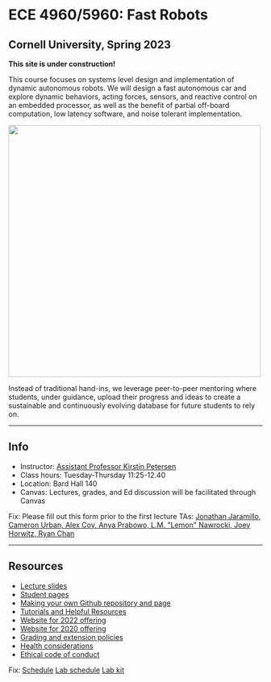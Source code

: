 # ECE 4960/5960: Fast Robots

## Cornell University, Spring 2023

**This site is under construction!**

This course focuses on systems level design and implementation of dynamic autonomous robots. We will design a fast autonomous car and explore dynamic behaviors, acting forces, sensors, and reactive control on an embedded processor, as well as the benefit of partial off-board computation, low latency software, and noise tolerant implementation.
  
  <img src="Figs/Main_page.png" width="500">
  
Instead of traditional hand-ins, we leverage peer-to-peer mentoring where students, under guidance, upload their progress and ideas to create a sustainable and continuously evolving database for future students to rely on.

---

## Info
* Instructor: [Assistant Professor Kirstin Petersen](https://cei.ece.cornell.edu/members/kirstin-h-petersen/)
* Class hours: Tuesday-Thursday 11:25-12.40
* Location: Bard Hall 140
* Canvas: Lectures, grades, and Ed discussion will be facilitated through Canvas

Fix:
Please fill out this form prior to the first lecture
TAs: [Jonathan Jaramillo, Cameron Urban, Alex Coy, Anya Prabowo, L.M. "Lemon" Nawrocki, Joey Horwitz, Ryan Chan](./TeachingTeam/readme.md)

---

## Resources

* [Lecture slides](./lectures/Readme.md)
* [Student pages](./StudentPages.md)
* [Making your own Github repository and page](./tutorials/webpage_help.md)
* [Tutorials and Helpful Resources](./tutorials/Readme.md)
* [Website for 2022 offering](https://cei-lab.github.io/ECE4960-2022/)
* [Website for 2020 offering](https://cei-lab.github.io/ECE4960-2020/)
* [Grading and extension policies](./Grading.md)
* [Health considerations](./Health.md)
* [Ethical code of conduct](./CoC.md)

Fix:
[Schedule](./Schedule.md)
[Lab schedule](https://calendar.google.com/calendar/u/0?cid=czZjdnNmdTR0cm5vaGJzZ3I5ZGcwN21pOXNAZ3JvdXAuY2FsZW5kYXIuZ29vZ2xlLmNvbQ)
[Lab kit](./BOM.md)
